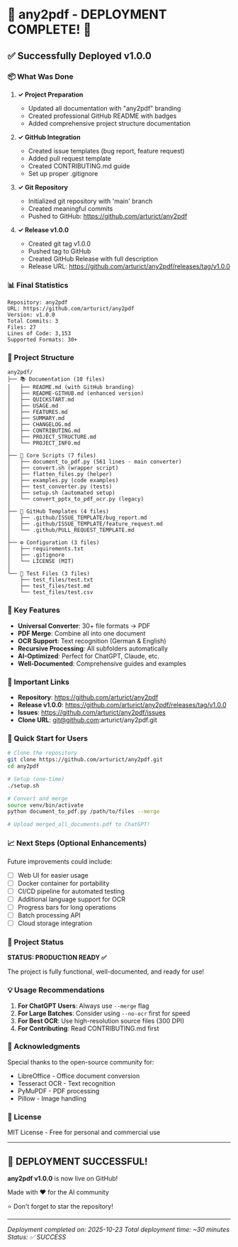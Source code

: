 # 🎉 any2pdf - DEPLOYMENT COMPLETE! 🚀

## ✅ Successfully Deployed v1.0.0

### 📦 What Was Done

1. **✓ Project Preparation**
   - Updated all documentation with "any2pdf" branding
   - Created professional GitHub README with badges
   - Added comprehensive project structure documentation

2. **✓ GitHub Integration**
   - Created issue templates (bug report, feature request)
   - Added pull request template
   - Created CONTRIBUTING.md guide
   - Set up proper .gitignore

3. **✓ Git Repository**
   - Initialized git repository with 'main' branch
   - Created meaningful commits
   - Pushed to GitHub: https://github.com/arturict/any2pdf

4. **✓ Release v1.0.0**
   - Created git tag v1.0.0
   - Pushed tag to GitHub
   - Created GitHub Release with full description
   - Release URL: https://github.com/arturict/any2pdf/releases/tag/v1.0.0

### 📊 Final Statistics

```
Repository: any2pdf
URL: https://github.com/arturict/any2pdf
Version: v1.0.0
Total Commits: 3
Files: 27
Lines of Code: 3,153
Supported Formats: 30+
```

### 📁 Project Structure

```
any2pdf/
├── 📚 Documentation (10 files)
│   ├── README.md (with GitHub branding)
│   ├── README-GITHUB.md (enhanced version)
│   ├── QUICKSTART.md
│   ├── USAGE.md
│   ├── FEATURES.md
│   ├── SUMMARY.md
│   ├── CHANGELOG.md
│   ├── CONTRIBUTING.md
│   ├── PROJECT_STRUCTURE.md
│   └── PROJECT_INFO.md
│
├── 🔧 Core Scripts (7 files)
│   ├── document_to_pdf.py (561 lines - main converter)
│   ├── convert.sh (wrapper script)
│   ├── flatten_files.py (helper)
│   ├── examples.py (code examples)
│   ├── test_converter.py (tests)
│   ├── setup.sh (automated setup)
│   └── convert_pptx_to_pdf_ocr.py (legacy)
│
├── 🐙 GitHub Templates (4 files)
│   ├── .github/ISSUE_TEMPLATE/bug_report.md
│   ├── .github/ISSUE_TEMPLATE/feature_request.md
│   └── .github/PULL_REQUEST_TEMPLATE.md
│
├── ⚙️ Configuration (3 files)
│   ├── requirements.txt
│   ├── .gitignore
│   └── LICENSE (MIT)
│
└── 🧪 Test Files (3 files)
    ├── test_files/test.txt
    ├── test_files/test.md
    └── test_files/test.csv
```

### 🌟 Key Features

- **Universal Converter**: 30+ file formats → PDF
- **PDF Merge**: Combine all into one document
- **OCR Support**: Text recognition (German & English)
- **Recursive Processing**: All subfolders automatically
- **AI-Optimized**: Perfect for ChatGPT, Claude, etc.
- **Well-Documented**: Comprehensive guides and examples

### 🔗 Important Links

- **Repository**: https://github.com/arturict/any2pdf
- **Release v1.0.0**: https://github.com/arturict/any2pdf/releases/tag/v1.0.0
- **Issues**: https://github.com/arturict/any2pdf/issues
- **Clone URL**: git@github.com:arturict/any2pdf.git

### 🚀 Quick Start for Users

```bash
# Clone the repository
git clone https://github.com/arturict/any2pdf.git
cd any2pdf

# Setup (one-time)
./setup.sh

# Convert and merge
source venv/bin/activate
python document_to_pdf.py /path/to/files --merge

# Upload merged_all_documents.pdf to ChatGPT!
```

### 📈 Next Steps (Optional Enhancements)

Future improvements could include:
- [ ] Web UI for easier usage
- [ ] Docker container for portability
- [ ] CI/CD pipeline for automated testing
- [ ] Additional language support for OCR
- [ ] Progress bars for long operations
- [ ] Batch processing API
- [ ] Cloud storage integration

### 🎯 Project Status

**STATUS: PRODUCTION READY ✅**

The project is fully functional, well-documented, and ready for use!

### 💡 Usage Recommendations

1. **For ChatGPT Users**: Always use `--merge` flag
2. **For Large Batches**: Consider using `--no-ocr` first for speed
3. **For Best OCR**: Use high-resolution source files (300 DPI)
4. **For Contributing**: Read CONTRIBUTING.md first

### 🙏 Acknowledgments

Special thanks to the open-source community for:
- LibreOffice - Office document conversion
- Tesseract OCR - Text recognition
- PyMuPDF - PDF processing
- Pillow - Image handling

### 📝 License

MIT License - Free for personal and commercial use

---

## 🎉 DEPLOYMENT SUCCESSFUL!

**any2pdf v1.0.0** is now live on GitHub!

Made with ❤️ for the AI community

⭐ Don't forget to star the repository!

---

*Deployment completed on: 2025-10-23*
*Total deployment time: ~30 minutes*
*Status: ✅ SUCCESS*
